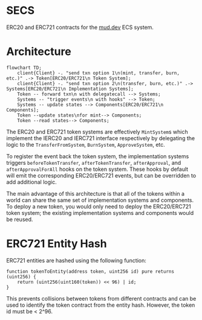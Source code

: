 # SECS

ERC20 and ERC721 contracts for the [mud.dev](https://www.mud.dev) ECS system.

# Architecture

```mermaid
flowchart TD;
    client{Client} -. "send txn option 1\n(mint, transfer, burn, etc.)" .-> Token[ERC20/ERC721\n Token System];
    client{Client} -. "send txn option 2\n(transfer, burn, etc.)" .-> Systems[ERC20/ERC721\n Implementation Systems];
    Token -- forward txn\n with delegatecall --> Systems;
    Systems -- "trigger events\n with hooks" --> Token;
    Systems -- update states --> Components[ERC20/ERC721\n Components];
    Token --update states\nfor mint--> Components;
    Token --read states--> Components;
```

The ERC20 and ERC721 token systems are effectively `MintSystem`s which implement the IERC20 and IERC721 interface respectively by delegating the logic to the `TransferFromSystem`, `BurnSystem`, `ApproveSystem`, etc.

To register the event back the token system, the implementation systems triggers `beforeTokenTransfer`, `afterTokenTransfer`, `afterApproval`, and `afterApprovalForAll` hooks on the token system. These hooks by default will emit the corresponding ERC20/ERC721 events, but can be overridden to add additional logic.

The main advantage of this architecture is that all of the tokens within a world can share the same set of implementation systems and components. To deploy a new token, you would only need to deploy the ERC20/ERC721 token system; the existing implementation systems and components would be reused.

# ERC721 Entity Hash

ERC721 entities are hashed using the following function:

```solidity
function tokenToEntity(address token, uint256 id) pure returns (uint256) {
    return (uint256(uint160(token)) << 96) | id;
}
```

This prevents collisions between tokens from different contracts and can be used to identify the token contract from the entity hash. However, the token id must be < 2^96.
